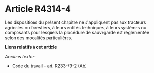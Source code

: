 # Article R4314-4

Les dispositions du présent chapitre ne s'appliquent pas aux tracteurs agricoles ou forestiers, à leurs entités techniques, à
leurs systèmes ou composants pour lesquels la procédure de sauvegarde est réglementée selon des modalités particulières.

**Liens relatifs à cet article**

_Anciens textes_:

  - Code du travail - art. R233-79-2 (Ab)
